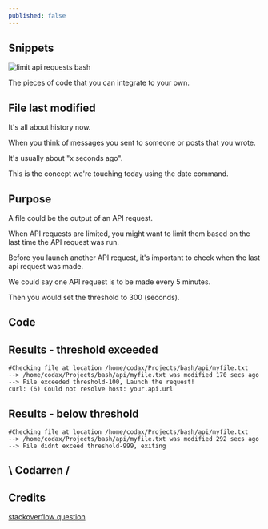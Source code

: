 ```yaml
---
published: false
---
```

## Snippets
![limit api requests bash](https://github.com/codarrenvelvindron/codarrenvelvindron.github.io/raw/master/images/limit_api_req_curl.png)

The pieces of code that you can integrate to your own.

## File last modified
It's all about history now.

When you think of messages you sent to someone or posts that you wrote.

It's usually about "x seconds ago".

This is the concept we're touching today using the date command.

## Purpose
A file could be the output of an API request.

When API requests are limited, you might want to limit them based on the last time the API request was run.

Before you launch another API request, it's important to check when the last api request was made.

We could say one API request is to be made every 5 minutes.

Then you would set the threshold to 300 (seconds).

## Code
<script src="https://gist.github.com/codarrenvelvindron/869f841a5326f92dbbe32987bbff4c2d.js"></script>

## Results - threshold exceeded
```
#Checking file at location /home/codax/Projects/bash/api/myfile.txt
--> /home/codax/Projects/bash/api/myfile.txt was modified 170 secs ago
--> File exceeded threshold-100, Launch the request!
curl: (6) Could not resolve host: your.api.url
```

## Results - below threshold
```
#Checking file at location /home/codax/Projects/bash/api/myfile.txt
--> /home/codax/Projects/bash/api/myfile.txt was modified 292 secs ago
--> File didnt exceed threshold-999, exiting
```

## \ Codarren /

## Credits
[stackoverflow question](https://stackoverflow.com/questions/1819187/test-a-file-date-with-bash)